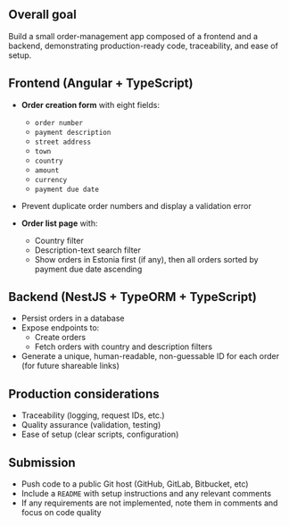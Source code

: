 ## Overall goal

Build a small order-management app composed of a frontend and a backend, demonstrating production-ready code, traceability, and ease of setup.

## Frontend (Angular + TypeScript)

* **Order creation form** with eight fields:

  * `order number`
  * `payment description`
  * `street address`
  * `town`
  * `country`
  * `amount`
  * `currency`
  * `payment due date`
* Prevent duplicate order numbers and display a validation error
* **Order list page** with:
  * Country filter
  * Description-text search filter
  * Show orders in Estonia first (if any), then all orders sorted by payment due date ascending

## Backend (NestJS + TypeORM + TypeScript)

* Persist orders in a database
* Expose endpoints to:
  * Create orders
  * Fetch orders with country and description filters
* Generate a unique, human-readable, non-guessable ID for each order (for future shareable links)

## Production considerations

* Traceability (logging, request IDs, etc.)
* Quality assurance (validation, testing)
* Ease of setup (clear scripts, configuration)

## Submission

* Push code to a public Git host (GitHub, GitLab, Bitbucket, etc)
* Include a `README` with setup instructions and any relevant comments
* If any requirements are not implemented, note them in comments and focus on code quality
